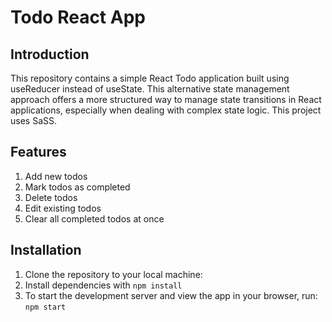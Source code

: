 # Todo React App

## Introduction
This repository contains a simple React Todo application built using useReducer instead of useState. This alternative state management approach offers a more structured way to manage state transitions in React applications, especially when dealing with complex state logic. This project uses SaSS.

## Features
1. Add new todos
2. Mark todos as completed
3. Delete todos
4. Edit existing todos
5. Clear all completed todos at once

## Installation
1. Clone the repository to your local machine:
2. Install dependencies with ```npm install```
3. To start the development server and view the app in your browser, run: ```npm start```


